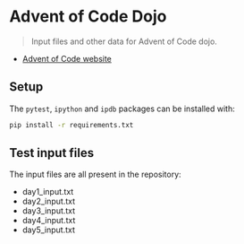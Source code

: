 # Advent of Code Dojo

> Input files and other data for Advent of Code dojo.

+ [Advent of Code website](https://adventofcode.com/)

## Setup

The `pytest`, `ipython` and `ipdb` packages can be installed with:

```bash
pip install -r requirements.txt
```

## Test input files

The input files are all present in the repository:

+ day1_input.txt
+ day2_input.txt
+ day3_input.txt
+ day4_input.txt
+ day5_input.txt
